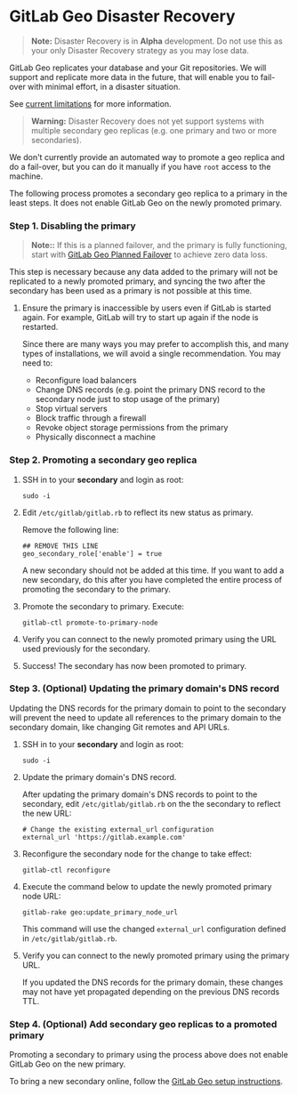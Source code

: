 # GitLab Geo Disaster Recovery

> **Note:** Disaster Recovery is in **Alpha** development. Do not use this as
> your only Disaster Recovery strategy as you may lose data.

GitLab Geo replicates your database and your Git repositories. We will
support and replicate more data in the future, that will enable you to
fail-over with minimal effort, in a disaster situation.

See [current limitations](README.md#current-limitations) for more information.

> **Warning:** Disaster Recovery does not yet support systems with multiple
> secondary geo replicas (e.g. one primary and two or more secondaries).

We don't currently provide an automated way to promote a geo replica and do a
fail-over, but you can do it manually if you have `root` access to the machine.

The following process promotes a secondary geo replica to a primary in the least steps.
It does not enable GitLab Geo on the newly promoted primary.

### Step 1. Disabling the primary

> **Note::** If this is a planned failover, and the primary is fully functioning, start with [GitLab Geo Planned Failover](planned-failover.md) to achieve zero data loss.

This step is necessary because any data added to the primary will not be replicated
to a newly promoted primary, and syncing the two after the secondary has been used as
a primary is not possible at this time.

1. Ensure the primary is inaccessible by users even if GitLab is started
   again. For example, GitLab will try to start up again if the node is restarted.

    Since there are many ways you may prefer to accomplish this, and many types of
    installations, we will avoid a single recommendation. You may need to:

    * Reconfigure load balancers
    * Change DNS records (e.g. point the primary DNS record to the secondary node just to stop usage of the primary)
    * Stop virtual servers
    * Block traffic through a firewall
    * Revoke object storage permissions from the primary
    * Physically disconnect a machine

### Step 2. Promoting a secondary geo replica

1. SSH in to your **secondary** and login as root:

    ```
    sudo -i
    ```

1. Edit `/etc/gitlab/gitlab.rb` to reflect its new status as primary.

    Remove the following line:

    ```
    ## REMOVE THIS LINE
    geo_secondary_role['enable'] = true
    ```

    A new secondary should not be added at this time. If you want to add a new
    secondary, do this after you have completed the entire process of promoting
    the secondary to the primary.

1. Promote the secondary to primary. Execute:

    ```
    gitlab-ctl promote-to-primary-node
    ```

1. Verify you can connect to the newly promoted primary using the URL used
   previously for the secondary.
1. Success! The secondary has now been promoted to primary.

### Step 3. (Optional) Updating the primary domain's DNS record

Updating the DNS records for the primary domain to point to the secondary
will prevent the need to update all references to the primary domain to the
secondary domain, like changing Git remotes and API URLs.

1. SSH in to your **secondary** and login as root:

    ```
    sudo -i
    ```

1. Update the primary domain's DNS record.

    After updating the primary domain's DNS records to point to the secondary,
    edit `/etc/gitlab/gitlab.rb` on the the secondary to reflect the new URL:

    ```
    # Change the existing external_url configuration
    external_url 'https://gitlab.example.com'
    ```

1. Reconfigure the secondary node for the change to take effect:

    ```
    gitlab-ctl reconfigure
    ```

1. Execute the command below to update the newly promoted primary node URL:

    ```
    gitlab-rake geo:update_primary_node_url
    ```

    This command will use the changed `external_url` configuration defined
    in `/etc/gitlab/gitlab.rb`.

1. Verify you can connect to the newly promoted primary using the primary URL.

    If you updated the DNS records for the primary domain, these changes may
    not have yet propagated depending on the previous DNS records TTL.

### Step 4. (Optional) Add secondary geo replicas to a promoted primary

Promoting a secondary to primary using the process above does not enable
GitLab Geo on the new primary.

To bring a new secondary online, follow the [GitLab Geo setup instructions](
README.md#setup-instructions).
